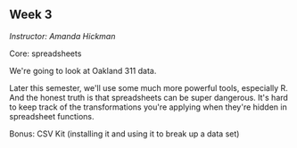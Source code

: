 ## Week 3
*Instructor: Amanda Hickman*

Core: spreadsheets

We're going to look at Oakland 311 data.

Later this semester, we'll use some much more powerful tools, especially R. And the honest truth is that spreadsheets can be super dangerous. It's hard to keep track of the transformations you're applying when they're hidden in spreadsheet functions.

Bonus: CSV Kit (installing it and using it to break up a data set)

